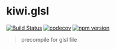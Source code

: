 # kiwi.glsl
[![Build Status](https://travis-ci.org/axmand/kiwi.glsl.svg?branch=master)](https://travis-ci.org/axmand/kiwi.glsl)
[![codecov](https://codecov.io/gh/axmand/kiwi.glsl/branch/master/graph/badge.svg)](https://codecov.io/gh/axmand/kiwi.glsl)
[![npm version](https://badge.fury.io/js/kiwi.glsl.svg)](https://badge.fury.io/js/kiwi.glsl)

> precompile for glsl file